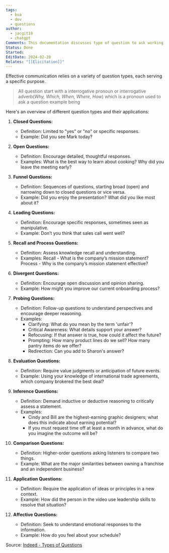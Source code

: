 ```yaml
---
tags:
  - bsa
  - dev
  - questions
author:
  - jacgit18
  - chatgpt
Comments: This documentation discusses type of question to ask working as a BSA.
Status: Done
Started: 
EditDate: 2024-02-20
Relates: "[[Elicitation]]"
---
```

Effective communication relies on a variety of question types, each serving a specific purpose. 

> All question start with a interrogative pronoun or interrogative adverb(*Why, Which, When, Where, How*) which is a pronoun used to ask a question example being  

Here's an overview of different question types and their applications:

1. **Closed Questions:**
   - Definition: Limited to "yes" or "no" or specific responses.
   - Example: Did you see Mark today?

2. **Open Questions:**
   - Definition: Encourage detailed, thoughtful responses.
   - Examples: What is the best way to learn about cooking? Why did you leave the meeting early?

3. **Funnel Questions:**
   - Definition: Sequences of questions, starting broad (open) and narrowing down to closed questions or vice versa.
   - Example: Did you enjoy the presentation? What did you like most about it?

4. **Leading Questions:**
   - Definition: Encourage specific responses, sometimes seen as manipulative.
   - Example: Don’t you think that sales call went well?

5. **Recall and Process Questions:**
   - Definition: Assess knowledge recall and understanding.
   - Examples: Recall - What is the company’s mission statement? Process - Why is the company’s mission statement effective?

6. **Divergent Questions:**
   - Definition: Encourage open discussion and opinion sharing.
   - Example: How might you improve our current onboarding process?

7. **Probing Questions:**
   - Definition: Follow-up questions to understand perspectives and encourage deeper reasoning.
   - Examples:
      - Clarifying: What do you mean by the term 'unfair'?
      - Critical Awareness: What details support your answer?
      - Refocusing: If that answer is true, how could it affect the future?
      - Prompting: How many product lines do we sell? How many pantry items do we offer?
      - Redirection: Can you add to Sharon's answer?

8. **Evaluation Questions:**
   - Definition: Require value judgments or anticipation of future events.
   - Example: Using your knowledge of international trade agreements, which company brokered the best deal?

9. **Inference Questions:**
   - Definition: Demand inductive or deductive reasoning to critically assess a statement.
   - Examples:
      - Cindy and Bill are the highest-earning graphic designers; what does this indicate about earning potential?
      - If you must request time off at least a month in advance, what do you imagine the outcome will be?

10. **Comparison Questions:**
    - Definition: Higher-order questions asking listeners to compare two things.
    - Example: What are the major similarities between owning a franchise and an independent business?

11. **Application Questions:**
    - Definition: Require the application of ideas or principles in a new context.
    - Example: How did the person in the video use leadership skills to resolve that situation?

12. **Affective Questions:**
    - Definition: Seek to understand emotional responses to the information.
    - Example: How do you feel about your schedule?

Source: [Indeed - Types of Questions](https://www.indeed.com/career-advice/career-development/types-of-questions)
